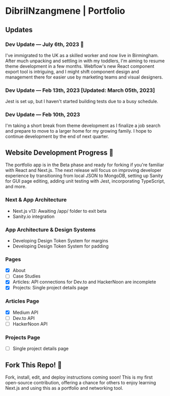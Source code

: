 # DibrilNzangmene | Portfolio

## Updates

### Dev Update — July 6th, 2023 🥰
I've immigrated to the UK as a skilled worker and now live in Birmingham. After much unpacking and settling in with my toddlers, I'm aiming to resume theme development in a few months. Webflow's new React component export tool is intriguing, and I might shift component design and management there for easier use by marketing teams and visual designers.

### Dev Update — Feb 13th, 2023 [Updated: March 05th, 2023]
Jest is set up, but I haven't started building tests due to a busy schedule.

### Dev Update — Feb 10th, 2023
I'm taking a short break from theme development as I finalize a job search and prepare to move to a larger home for my growing family. I hope to continue development by the end of next quarter.

## Website Development Progress 🥳
The portfolio app is in the Beta phase and ready for forking if you're familiar with React and Next.js. The next release will focus on improving developer experience by transitioning from local JSON to MongoDB, setting up Sanity for GUI page editing, adding unit testing with Jest, incorporating TypeScript, and more.

### Next & App Architecture
- Next.js v13: Awaiting /app/ folder to exit beta
- Sanity.io integration

### App Architecture & Design Systems
- Developing Design Token System for margins
- Developing Design Token System for padding

### Pages
- [x] About
- [ ] Case Studies
- [x] Articles: API connections for Dev.to and HackerNoon are incomplete
- [x] Projects: Single project details page

### Articles Page
- [x] Medium API
- [ ] Dev.to API
- [ ] HackerNoon API

### Projects Page
- [ ] Single project details page

## Fork This Repo! 🦄
Fork, install, edit, and deploy instructions coming soon! This is my first open-source contribution, offering a chance for others to enjoy learning Next.js and using this as a portfolio and networking tool.
